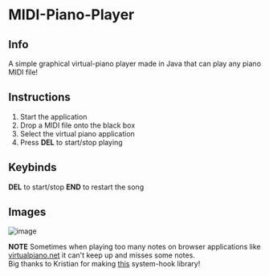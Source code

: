 # MIDI-Piano-Player
## Info
A simple graphical virtual-piano player made in Java that can play any piano MIDI file! 

## Instructions
1. Start the application
2. Drop a MIDI file onto the black box
3. Select the virtual piano application 
4. Press **DEL** to start/stop playing

## Keybinds
**DEL** to start/stop
**END** to restart the song

## Images
![image](https://user-images.githubusercontent.com/51513175/123486969-58f06300-d60d-11eb-91df-e53718d22e64.png)


**NOTE** Sometimes when playing too many notes on browser applications like [virtualpiano.net](https://virtualpiano.net/) it can't keep up and misses some notes.
<br>
Big thanks to Kristian for making [this](https://github.com/kristian/system-hook) system-hook library!

